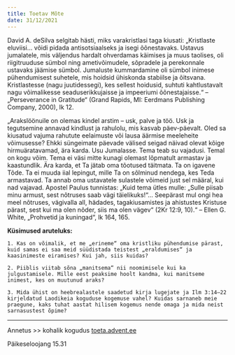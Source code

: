 ```yaml
---
title: Toetav Mõte  
date: 31/12/2021
---
```


David A. deSilva selgitab hästi, miks varakristlasi taga kiusati: „Kristlaste eluviisi… võidi pidada antisotsiaalseks ja isegi õõnestavaks. Ustavus jumalatele, mis väljendus hardalt ohverdamas käimises ja muus taolises, oli riigitruuduse sümbol ning ametivõimudele, sõpradele ja perekonnale ustavaks jäämise sümbol. Jumaluste kummardamine oli sümbol inimese pühendumisest suhetele, mis hoidsid ühiskonda stabiilse ja õitsvana. Kristlastesse (nagu juutidessegi), kes sellest hoidusid, suhtuti kahtlustavalt nagu võimalikesse seaduserikkujaisse ja impeeriumi õõnestajaisse.“ – „Perseverance in Gratitude“ (Grand Rapids, MI: Eerdmans Publishing Company, 2000), lk 12.

„Arakslöönuile on olemas kindel arstim – usk, palve ja töö. Usk ja tegutsemine annavad kindlust ja rahulolu, mis kasvab päev-päevalt. Oled sa kiusatud vajuma rahutute eelaimuste või lausa äärmise meeleheite võimusesse? Ehkki süngeimate päevade välised seigad näivad olevat kõige hirmuäratavamad, ära karda. Usu Jumalasse. Tema teab su vajadusi. Temal on kogu võim. Tema ei väsi mitte kunagi olemast lõpmatult armastav ja kaastundlik. Ära karda, et Ta jätab oma tõotused täitmata. Ta on igavene Tõde. Ta ei muuda iial lepingut, mille Ta on sõlminud nendega, kes Teda armastavad. Ta annab oma ustavatele sulastele võimeid just sel määral, kui nad vajavad. Apostel Paulus tunnistas: „Kuid tema ütles mulle: „Sulle piisab minu armust, sest nõtruses saab vägi täielikuks!“… Seepärast mul ongi hea meel nõtruses, vägivalla all, hädades, tagakiusamistes ja ahistustes Kristuse pärast, sest kui ma olen nõder, siis ma olen vägev“ (2Kr 12:9, 10).“ – Ellen G. White, „Prohvetid ja kuningad“, lk 164, 165.

**Küsimused aruteluks:**

`1. Kas on võimalik, et me „erineme“ oma kristliku pühendumise pärast, kuid samas ei saa meid süüdistada teistest „eraldumises“ ja kaasinimeste eiramises? Kui jah, siis kuidas?`

`2. Piiblis viitab sõna „manitsema“ nii noomimisele kui ka julgustamisele. Mille eest peaksime hoolt kandma, kui manitseme inimest, kes on muutunud araks?`

`3. Mida ühist on heebrealastele saadetud kirja lugejate ja Ilm 3:14–22 kirjeldatud Laodikeia koguduse kogemuse vahel? Kuidas sarnaneb meie praegune, kaks tuhat aastat hilisem kogemus nende omaga ja mida neist sarnasustest õpime?`

---

Annetus >> kohalik kogudus [toeta.advent.ee](https://toeta.advent.ee/)

Päikeseloojang 15.31
